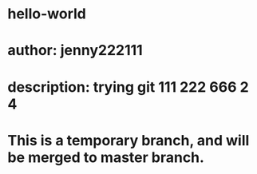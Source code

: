 # hello-world
# author: jenny222111
# description: trying git 111 222 666 2 4 
# This is a temporary branch, and will be merged to master branch.
